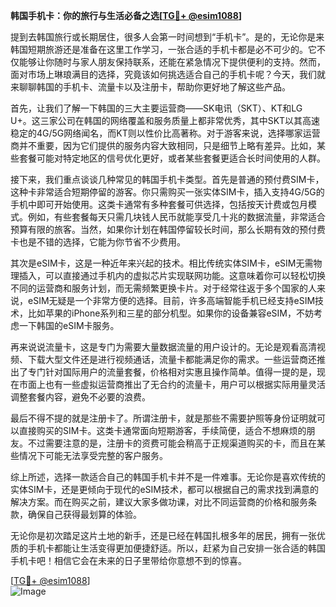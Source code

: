 **韩国手机卡：你的旅行与生活必备之选[[TG💪+ @esim1088](https://t.me/s/esim1088)]**

提到去韩国旅行或长期居住，很多人会第一时间想到“手机卡”。是的，无论你是来韩国短期旅游还是准备在这里工作学习，一张合适的手机卡都是必不可少的。它不仅能够让你随时与家人朋友保持联系，还能在紧急情况下提供便利的支持。然而，面对市场上琳琅满目的选择，究竟该如何挑选适合自己的手机卡呢？今天，我们就来聊聊韩国的手机卡、流量卡以及注册卡，帮助你更好地了解这些产品。

首先，让我们了解一下韩国的三大主要运营商——SK电讯（SKT）、KT和LG U+。这三家公司在韩国的网络覆盖和服务质量上都非常优秀，其中SKT以其高速稳定的4G/5G网络闻名，而KT则以性价比高著称。对于游客来说，选择哪家运营商并不重要，因为它们提供的服务内容大致相同，只是细节上略有差异。比如，某些套餐可能对特定地区的信号优化更好，或者某些套餐更适合长时间使用的人群。

接下来，我们重点谈谈几种常见的韩国手机卡类型。首先是普通的预付费SIM卡，这种卡非常适合短期停留的游客。你只需购买一张实体SIM卡，插入支持4G/5G的手机中即可开始使用。这类卡通常有多种套餐可供选择，包括按天计费或包月模式。例如，有些套餐每天只需几块钱人民币就能享受几十兆的数据流量，非常适合预算有限的旅客。当然，如果你计划在韩国停留较长时间，那么长期有效的预付费卡也是不错的选择，它能为你节省不少费用。

其次是eSIM卡，这是一种近年来兴起的技术。相比传统实体SIM卡，eSIM无需物理插入，可以直接通过手机内的虚拟芯片实现联网功能。这意味着你可以轻松切换不同的运营商和服务计划，而无需频繁更换卡片。对于经常往返于多个国家的人来说，eSIM无疑是一个非常方便的选择。目前，许多高端智能手机已经支持eSIM技术，比如苹果的iPhone系列和三星的部分机型。如果你的设备兼容eSIM，不妨考虑一下韩国的eSIM卡服务。

再来说说流量卡，这是专门为需要大量数据流量的用户设计的。无论是观看高清视频、下载大型文件还是进行视频通话，流量卡都能满足你的需求。一些运营商还推出了专门针对国际用户的流量套餐，价格相对实惠且操作简单。值得一提的是，现在市面上也有一些虚拟运营商推出了无合约的流量卡，用户可以根据实际用量灵活调整套餐内容，避免不必要的浪费。

最后不得不提的就是注册卡了。所谓注册卡，就是那些不需要护照等身份证明就可以直接购买的SIM卡。这类卡通常面向短期游客，手续简便，适合不想麻烦的朋友。不过需要注意的是，注册卡的资费可能会稍高于正规渠道购买的卡，而且在某些情况下可能无法享受完整的客户服务。

综上所述，选择一款适合自己的韩国手机卡并不是一件难事。无论你是喜欢传统的实体SIM卡，还是更倾向于现代的eSIM技术，都可以根据自己的需求找到满意的解决方案。而在购买之前，建议大家多做功课，对比不同运营商的价格和服务条款，确保自己获得最划算的体验。

无论你是初次踏足这片土地的新手，还是已经在韩国扎根多年的居民，拥有一张优质的手机卡都能让生活变得更加便捷舒适。所以，赶紧为自己安排一张合适的韩国手机卡吧！相信它会在未来的日子里带给你意想不到的惊喜。

[[TG💪+ @esim1088](https://t.me/s/esim1088)]  
![Image](https://i.postimg.cc/4NQfJmqS/Snipaste-2025-05-13-00-14-12.png)